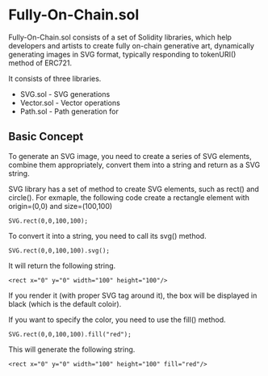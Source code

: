 # Fully-On-Chain.sol

Fully-On-Chain.sol consists of a set of Solidity libraries, which help developers and artists 
to create fully on-chain generative art, dynamically generating images in SVG format,
typically responding to tokenURI() method of ERC721.

It consists of three libraries.

- SVG.sol - SVG generations
- Vector.sol - Vector operations
- Path.sol - Path generation for <path>

## Basic Concept

To generate an SVG image, you need to create a series of SVG elements,
combine them appropriately, convert them into a string and return as a SVG string.

SVG library has a set of method to create SVG elements, such as rect() and circle(). For exmaple, the following code create a rectangle element with origin=(0,0) and size=(100,100) 
```
SVG.rect(0,0,100,100);
```
To convert it into a string, you need to call its svg() method.
```
SVG.rect(0,0,100,100).svg();
```
It will return the following string.
```
<rect x="0" y="0" width="100" height="100"/>
```
If you render it (with proper SVG tag around it), the box will be displayed in black (which is the default coloir).

If you want to specify the color, you need to use the fill() method.
```
SVG.rect(0,0,100,100).fill("red");
```
This will generate the following string.
```
<rect x="0" y="0" width="100" height="100" fill="red"/>
```
